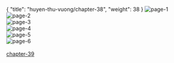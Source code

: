 { "title": "huyen-thu-vuong/chapter-38", "weight": 38 }
<img src="huyen-thu-vuong_0038_01-a1bc060025f286c8070dc13562ac3f5c.webp" alt="page-1" origin="https://3.bp.blogspot.com/-x0NMCGmwhHM/VzL-3bw90QI/AAAAAAAG6Ek/5yTlxC4QqsY/s0/Huyen-Thu-Vuong-Chapter-38-P-2.jpg"><br/>
<img src="huyen-thu-vuong_0038_02-d8469dc037ca5f6bce066ea75b070644.webp" alt="page-2" origin="https://3.bp.blogspot.com/-X92r7cVN8CY/VzL-4qtHSLI/AAAAAAAG6Eo/AHKU7vPtMZA/s0/Huyen-Thu-Vuong-Chapter-38-P-3.jpg"><br/>
<img src="huyen-thu-vuong_0038_03-e30e97b94f5ea4da70276fbeae103e01.webp" alt="page-3" origin="https://3.bp.blogspot.com/-tVZIsZJm_8U/VzL-5ofGw0I/AAAAAAAG6Es/n-mW2RjZoOE/s0/Huyen-Thu-Vuong-Chapter-38-P-4.jpg"><br/>
<img src="huyen-thu-vuong_0038_04-2079f6e58de5aec653f6ca026b9dc286.webp" alt="page-4" origin="https://3.bp.blogspot.com/-lrgBzo37kbs/VzL-6gaK6KI/AAAAAAAG6Ew/QI0LBgEY1aM/s0/Huyen-Thu-Vuong-Chapter-38-P-5.jpg"><br/>
<img src="huyen-thu-vuong_0038_05-eb24d9f506777e44b3cfa0baf9b88f06.webp" alt="page-5" origin="https://3.bp.blogspot.com/-NOIlYZJqExA/VzL-7_fjiEI/AAAAAAAG6E0/8sxhjYmY9qk/s0/Huyen-Thu-Vuong-Chapter-38-P-6.jpg"><br/>
<img src="huyen-thu-vuong_0038_06-a43e4d8155ca598b1b10decee991e3dc.webp" alt="page-6" origin="https://3.bp.blogspot.com/-Zdevk9OHVRE/VzL-8-qqsLI/AAAAAAAG6E4/RfMEPwJb13I/s0/Huyen-Thu-Vuong-Chapter-38-P-7.jpg"><br/>
<br/><a class="nextchap" href="/huyen-thu-vuong/chapter-39">chapter-39</a>
